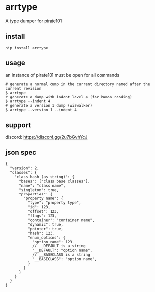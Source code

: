 # arrtype
A type dumper for pirate101

## install
`pip install arrtype`

## usage
an instance of pirate101 must be open for all commands

```shell
# generate a normal dump in the current directory named after the current revision
$ arrtype
# generate a dump with indent level 4 (for human reading)
$ arrtype --indent 4
# generate a version 1 dump (wizwalker)
$ arrtype --version 1 --indent 4
```

## support
discord: https://discord.gg/2u7bGvhYcJ

## json spec

```json5
{
  "version": 2,
  "classes": {
    "class hash (as string)": {
      "bases": ["class base classes"],
      "name": "class name",
      "singleton": true,
      "properties": {
        "property name": {
          "type": "property type",
          "id": 123,
          "offset": 123,
          "flags": 123,
          "container": "container name",
          "dynamic": true,
          "pointer": true,
          "hash": 123,
          "enum_options": {
            "option name": 123,
            // __DEFAULT is a string
            "__DEFAULT": "option name",
            // __BASECLASS is a string
            "__BASECLASS": "option name",
          }
        }
      }
    }
  }
}
```
